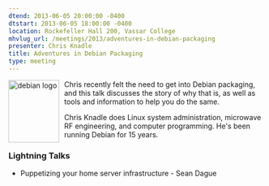 ```yaml
---
dtend: 2013-06-05 20:00:00 -0400
dtstart: 2013-06-05 18:00:00 -0400
location: Rockefeller Hall 200, Vassar College
mhvlug_url: /meetings/2013/adventures-in-debian-packaging
presenter: Chris Knadle
title: Adventures in Debian Packaging
type: meeting
---
```



[<img alt="debian logo" src="/sites/default/files/u13/debian.png" style="width: 100px; height: 123px; float: left; padding-right: 10px;" />](http://www.debian.org)Chris recently felt the need to get into Debian packaging, and this talk discusses the story of why that is, as well as tools and information to help you do the same. 

Chris Knadle does Linux system administration, microwave RF engineering, and computer programming. He's been running Debian for 15 years.

### Lightning Talks
- Puppetizing your home server infrastructure - Sean Dague